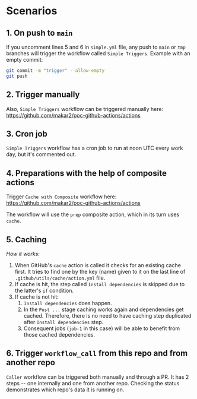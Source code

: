 # Scenarios

## 1. On push to `main`

If you uncomment lines 5 and 6 in `simple.yml` file, any push to `main` or `tmp` branches will trigger the workflow called `Simple Triggers`. Example with an empty commit:

```bash
git commit -m "trigger" --allow-empty
git push
```


## 2. Trigger manually

Also, `Simple Triggers` workflow can be triggered manually here: https://github.com/makar2/poc-github-actions/actions


## 3. Cron job

`Simple Triggers` workflow has a cron job to run at noon UTC every work day, but it's commented out.


## 4. Preparations with the help of composite actions

Trigger `Cache with Composite` workflow here: https://github.com/makar2/poc-github-actions/actions

The workflow will use the `prep` composite action, which in its turn uses `cache`.


## 5. Caching

*How it works:*

1. When GitHub's `cache` action is called it checks for an existing cache first. It tries to find one by the key (name) given to it on the last line of `.github/utils/cache/action.yml` file.
1. If cache is hit, the step called `Install dependencies` is skipped due to the latter's `if` condition.
1. If cache is not hit:
    1. `Install dependencies` does happen.
    1. In the `Post ...` stage caching works again and dependencies get cached. Therefore, there is no need to have caching step duplicated after `Install dependencies` step.
    1. Consequent jobs (`job-1` in this case) will be able to benefit from those cached dependencies.


## 6. Trigger `workflow_call` from this repo and from another repo

`Caller` workflow can be triggered both manually and through a PR. It has 2 steps -- one internally and one from another repo. Checking the status demonstrates which repo's data it is running on.
